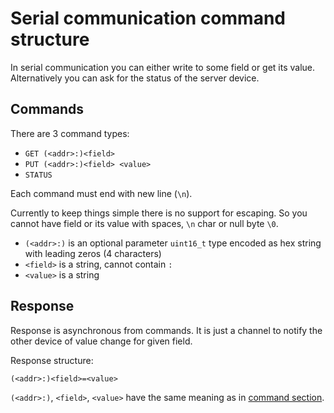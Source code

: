 # Serial communication command structure

In serial communication you can either write to some field or get its value. Alternatively you can ask for the status of the server device.

## Commands

There are 3 command types:

- `GET (<addr>:)<field>`
- `PUT (<addr>:)<field> <value>`
- `STATUS`

Each command must end with new line (`\n`).

Currently to keep things simple there is no support for escaping. So you cannot have field or its value with spaces, `\n` char or null byte `\0`.

- `(<addr>:)` is an optional parameter `uint16_t` type encoded as hex string with leading zeros (4 characters)
- `<field>` is a string, cannot contain `:`
- `<value>` is a string

## Response

Response is asynchronous from commands. It is just a channel to notify the other device of value change for given field.

Response structure:
```
(<addr>:)<field>=<value>
```

`(<addr>:)`, `<field>`, `<value>` have the same meaning as in [command section](#commands).


